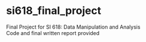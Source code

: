 # si618_final_project
Final Project for SI 618: Data Manipulation and Analysis </br>
Code and final written report provided
